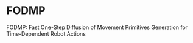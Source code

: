 # FODMP
FODMP: Fast One-Step Diffusion of Movement Primitives Generation for Time-Dependent Robot Actions
